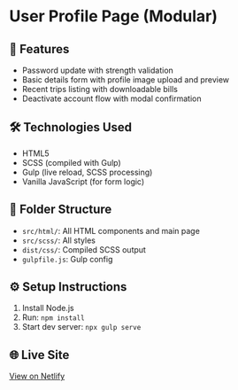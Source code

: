 # User Profile Page (Modular)

## 🚀 Features
- Password update with strength validation
- Basic details form with profile image upload and preview
- Recent trips listing with downloadable bills
- Deactivate account flow with modal confirmation

## 🛠 Technologies Used
- HTML5
- SCSS (compiled with Gulp)
- Gulp (live reload, SCSS processing)
- Vanilla JavaScript (for form logic)

## 📁 Folder Structure
- `src/html/`: All HTML components and main page
- `src/scss/`: All styles
- `dist/css/`: Compiled SCSS output
- `gulpfile.js`: Gulp config

## ⚙️ Setup Instructions
1. Install Node.js
2. Run: `npm install`
3. Start dev server: `npx gulp serve`

## 🌐 Live Site
[View on Netlify](https://your-netlify-link.netlify.app)
